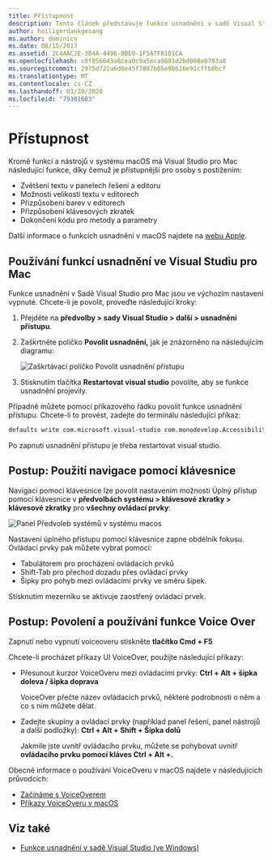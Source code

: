 ```yaml
---
title: Přístupnost
description: Tento článek představuje funkce usnadnění v sadě Visual Studio pro Mac a jak je lze povolit.
author: heiligerdankgesang
ms.author: dominicn
ms.date: 08/15/2017
ms.assetid: 2C4AAC2E-3B4A-4496-8BE0-1F5A7F81D1CA
ms.openlocfilehash: c0f056643a8cea0c9a5eca9801d2bd008e0793a8
ms.sourcegitcommit: 2975d722a6d6e45f7887b05e9b526e91cffb0bcf
ms.translationtype: MT
ms.contentlocale: cs-CZ
ms.lasthandoff: 03/20/2020
ms.locfileid: "79301683"
---
```

# <a name="accessibility"></a>Přístupnost

Kromě funkcí a nástrojů v systému macOS má Visual Studio pro Mac následující funkce, díky čemuž je přístupnější pro osoby s postižením:

- Zvětšení textu v panelech řešení a editoru
- Možnosti velikosti textu v editorech
- Přizpůsobení barev v editorech
- Přizpůsobení klávesových zkratek
- Dokončení kódu pro metody a parametry

Další informace o funkcích usnadnění v macOS najdete na [webu Apple](https://www.apple.com/accessibility/mac/).

## <a name="using-accessibility-features-in-visual-studio-for-mac"></a>Používání funkcí usnadnění ve Visual Studiu pro Mac

Funkce usnadnění v Sadě Visual Studio pro Mac jsou ve výchozím nastavení vypnuté. Chcete-li je povolit, proveďte následující kroky:

1. Přejděte na **předvolby > sady Visual Studio > další > usnadnění přístupu**.

2. Zaškrtněte políčko **Povolit usnadnění,** jak je znázorněno na následujícím diagramu:

    ![Zaškrtávací políčko Povolit usnadnění přístupu](media/accessibility-image1.png)

3. Stisknutím tlačítka **Restartovat visual studio** povolíte, aby se funkce usnadnění projevily.

Případně můžete pomocí příkazového řádku povolit funkce usnadnění přístupu. Chcete-li to provést, zadejte do terminálu následující příkaz:

```bash
defaults write com.microsoft.visual-studio com.monodevelop.AccessibilityEnabled 1
```

Po zapnutí usnadnění přístupu je třeba restartovat visual studio.

## <a name="how-to-use-keyboard-navigation"></a>Postup: Použití navigace pomocí klávesnice

Navigaci pomocí klávesnice lze povolit nastavením možnosti Úplný přístup pomocí klávesnice v **předvolbách systému > klávesové zkratky > klávesové zkratky** pro **všechny ovládací prvky**:

![Panel Předvoleb systémů v systému macos](media/accessibility-image2.png)

Nastavení úplného přístupu pomocí klávesnice zapne obdélník fokusu. Ovládací prvky pak můžete vybrat pomocí:

- Tabulátorem pro procházení ovládacích prvků
- Shift-Tab pro přechod dozadu přes ovládací prvky
- Šipky pro pohyb mezi ovládacími prvky ve směru šipek.

Stisknutím mezerníku se aktivuje zaostřený ovládací prvek.

## <a name="how-to-enable-and-use-voice-over"></a>Postup: Povolení a používání funkce Voice Over

Zapnutí nebo vypnutí voiceoveru stiskněte **tlačítko Cmd + F5**

Chcete-li procházet příkazy UI VoiceOver, použijte následující příkazy:

- Přesunout kurzor VoiceOveru mezi ovládacími prvky: **Ctrl + Alt + šipka doleva / šipka doprava**

   VoiceOver přečte název ovládacích prvků, některé podrobnosti o něm a co s ním můžete dělat.

- Zadejte skupiny a ovládací prvky (například panel řešení, panel nástrojů a další podložky): **Ctrl + Alt + Shift + Šipka dolů**

   Jakmile jste uvnitř ovládacího prvku, můžete se pohybovat uvnitř **ovládacího prvku pomocí kláves Ctrl + Alt +.**

Obecné informace o používání VoiceOveru v macOS najdete v následujících průvodcích:

- [Začínáme s VoiceOverem](https://help.apple.com/voiceover/info/guide/10.12/)
- [Příkazy VoiceOveru v macOS](https://lab.dotjay.com/notes/voiceover-commands/)

## <a name="see-also"></a>Viz také

- [Funkce usnadnění v sadě Visual Studio (ve Windows)](/visualstudio/ide/reference/accessibility-features-of-visual-studio)